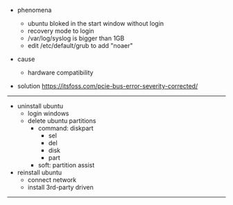 * phenomena
    * ubuntu bloked in the start window without login
    * recovery mode to login
    * /var/log/syslog is bigger than 1GB
    * edit /etc/default/grub to add "noaer"

* cause
    * hardware compatibility

* solution https://itsfoss.com/pcie-bus-error-severity-corrected/

---

* uninstall ubuntu
    * login windows
    * delete ubuntu partitions
        * command: diskpart
            * sel
            * del
            * disk
            * part
        * soft: partition assist
* reinstall ubuntu
    * connect network
    * install 3rd-party driven

---
